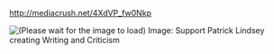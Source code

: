 http://mediacrush.net/4XdVP_fw0Nkp

![(Please wait for the image to load) Image: Support Patrick Lindsey creating Writing and Criticism](http://mediacrush.net/4XdVP_fw0Nkp.png)